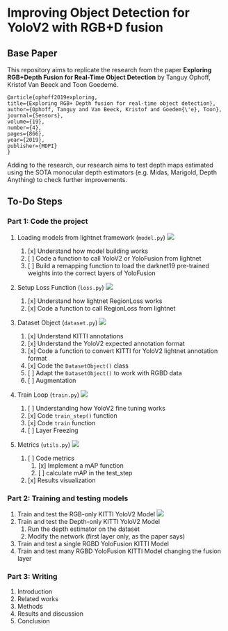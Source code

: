 # Improving Object Detection for YoloV2 with RGB+D fusion

## Base Paper

This repository aims to replicate the research from the paper **Exploring RGB+Depth Fusion for Real-Time
Object Detection** by Tanguy Ophoff, Kristof Van Beeck and Toon Goedemé. 

    @article{ophoff2019exploring,
    title={Exploring RGB+ Depth fusion for real-time object detection},
    author={Ophoff, Tanguy and Van Beeck, Kristof and Goedem{\'e}, Toon},
    journal={Sensors},
    volume={19},
    number={4},
    pages={866},
    year={2019},
    publisher={MDPI}
    }

Adding to the research, our research aims to test depth maps estimated using the SOTA monocular depth estimators (e.g. Midas, Marigold, Depth Anything) to check further improvements. 

## To-Do Steps


### Part 1: Code the project

1. Loading models from lightnet framework (`model.py`) ![](https://geps.dev/progress/80) 
    1. [x] Understand how model building works
    2. [ ] Code a function to call YoloV2 or YoloFusion from lightnet
    3. [ ] Build a remapping function to load the darknet19 pre-trained weights into the correct layers of YoloFusion

2. Setup Loss Function (`loss.py`) ![](https://geps.dev/progress/100) 
    1. [x] Understand how lightnet RegionLoss works
    2. [x] Code a function to call RegionLoss from lightnet

3. Dataset Object (`dataset.py`) ![](https://geps.dev/progress/80) 
    1. [x] Understand KITTI annotations 
    2. [x] Understand the YoloV2 expected annotation format
    3. [x] Code a function to convert KITTI for YoloV2 lightnet annotation format
    4. [x] Code the `DatasetObject()` class
    5. [ ] Adapt the `DatasetObject()` to work with RGBD data
    6. [ ] Augmentation

4. Train Loop (`train.py`) ![](https://geps.dev/progress/50) 
    1. [ ] Understanding how YoloV2 fine tuning works
    2. [x] Code `train_step()` function
    3. [x] Code `train` function 
    4. [ ] Layer Freezing

5. Metrics (`utils.py`) ![](https://geps.dev/progress/50) 
    1. [ ] Code metrics
       1. [x] Implement a mAP function
       2. [ ] calculate mAP in the test_step
    2. [x] Results visualization  
   


### Part 2: Training and testing models

1. Train and test the RGB-only KITTI YoloV2 Model ![](https://geps.dev/progress/30) 
2. Train and test the Depth-only KITTI YoloV2 Model
   1. Run the depth estimator on the dataset
   2. Modify the network (first layer only, as the paper says)
3. Train and test a single RGBD YoloFusion KITTI Model
4. Train and test many RGBD YoloFusion KITTI Model changing the fusion layer
   
### Part 3: Writing

1. Introduction
2. Related works
3. Methods
4. Results and discussion
5. Conclusion
   

